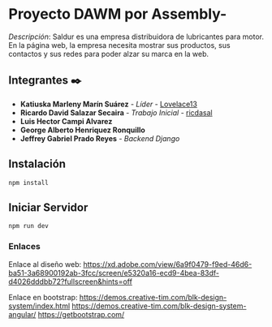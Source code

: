 # Proyecto DAWM por Assembly-

_Descripción_:
Saldur es una empresa distribuidora de lubricantes para motor. En la página web, 
la empresa necesita mostrar sus productos, sus contactos y sus redes para poder alzar su 
marca en la web.

## Integrantes ✒️

* **Katiuska Marleny Marín Suárez** - *Líder* - [Lovelace13](https://github.com/Lovelace13)
* **Ricardo David Salazar Secaira** - *Trabajo Inicial* - [ricdasal](https://github.com/ricdasal)
* **Luis Hector Campi Alvarez**
* **George Alberto Henriquez Ronquillo**
* **Jeffrey Gabriel Prado Reyes** - *Backend Django*

## Instalación
```
npm install
```

## Iniciar Servidor
```
npm run dev
```


### Enlaces
Enlace al diseño web:
https://xd.adobe.com/view/6a9f0479-f9ed-46d6-ba51-3a68900192ab-3fcc/screen/e5320a16-ecd9-4bea-83df-d4026dddbb72?fullscreen&hints=off

Enlace en bootstrap:
https://demos.creative-tim.com/blk-design-system/index.html
https://demos.creative-tim.com/blk-design-system-angular/
https://getbootstrap.com/
